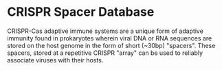 # CRISPR Spacer Database

CRISPR-Cas adaptive immune systems are a unique form of adaptive immunity found in prokaryotes wherein viral DNA or RNA sequences are stored on the host genome in the form of short (~30bp) "spacers". These spacers, stored at a repetitive CRISPR "array" can be used to reliably associate viruses with their hosts. 